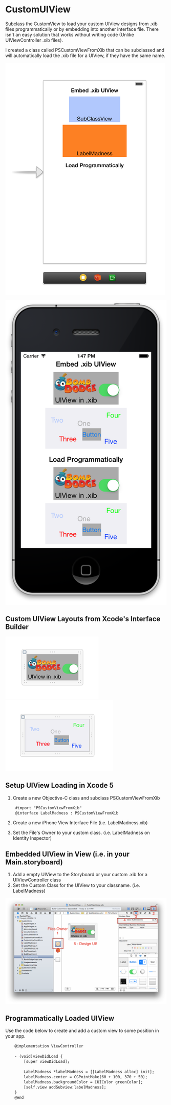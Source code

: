 CustomUIView
============

Subclass the CustomView to load your custom UIView designs from .xib files programmatically or by embedding into another interface file. There isn't an easy solution that works without writing code (Unlike UIViewController .xib files).

I created a class called PSCustomViewFromXib that can be subclassed and will automatically load the .xib file for a UIView, if they have the same name. 

![Storyboard with embedded UIViews](https://raw.githubusercontent.com/PaulSolt/CustomUIView/master/CustomView/Storyboard.png)

![Loaded UIViews for iPhone](https://raw.githubusercontent.com/PaulSolt/CustomUIView/master/CustomView/Custom%20UIView%20on%20iPhone.png)

Custom UIView Layouts from Xcode's Interface Builder
----
![SubclassView](https://raw.githubusercontent.com/PaulSolt/CustomUIView/master/CustomView/SubclassView.png)
![LabelMadness](https://raw.githubusercontent.com/PaulSolt/CustomUIView/master/CustomView/LabelMadness.png)



Setup UIView Loading in Xcode 5
----

1. Create a new Objective-C class and subclass PSCustomViewFromXib


        #import "PSCustomViewFromXib"
        @interface LabelMadness : PSCustomViewFromXib
        
2. Create a new iPhone View Interface File (i.e. LabelMadness.xib)
3. Set the File's Owner to your custom class. (i.e. LabelMadness on Identity Inspector)

Embedded UIView in View (i.e. in your Main.storyboard)
----

1. Add a empty UIView to the Storyboard or your custom .xib for a UIViewController class
2. Set the Custom Class for the UIView to your classname. (i.e. LabelMadness)

![Set File's Owner for the Custom UIView in the Interface Builder](https://raw.githubusercontent.com/PaulSolt/CustomUIView/master/CustomView/UIView%20xib%20Setup.png)

Programmatically Loaded UIView 
------
Use the code below to create and add a custom view to some position in your app.

        @implementation ViewController
        
        - (void)viewDidLoad {
            [super viewDidLoad];
            
            LabelMadness *labelMadness = [[LabelMadness alloc] init];
            labelMadness.center = CGPointMake(60 + 100, 370 + 50);
            labelMadness.backgroundColor = [UIColor greenColor];
            [self.view addSubview:labelMadness];
        }
        @end
